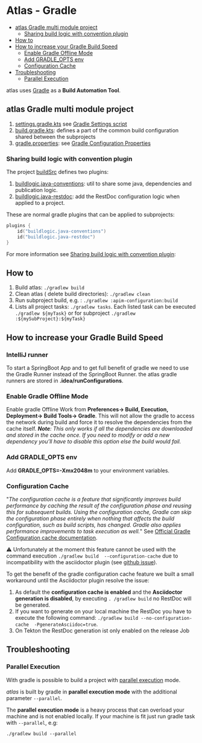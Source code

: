 # Atlas - Gradle

<!-- toc -->

- [atlas Gradle multi module project](#atlas-gradle-multi-module-project)
  * [Sharing build logic with convention plugin](#sharing-build-logic-with-convention-plugin)
- [How to](#how-to)
- [How to increase your Gradle Build Speed](#how-to-increase-your-gradle-build-speed)
  * [Enable Gradle Offline Mode](#enable-gradle-offline-mode)
  * [Add GRADLE_OPTS env](#add-gradle_opts-env)
  * [Configuration Cache](#configuration-cache)
- [Troubleshooting](#troubleshooting)
  * [Parallel Execution](#parallel-execution)

<!-- tocstop -->

atlas uses [Gradle](https://gradle.org/) as a **Build Automation Tool**.

## atlas Gradle multi module project

1. [settings.gradle.kts](../settings.gradle.kts)
   see [Gradle Settings script](https://docs.gradle.org/current/userguide/settings_file_basics.html#sec:settings_file_script)
1. [build.gradle.kts](../build.gradle.kts): defines a part of the common build configuration shared between the subprojects
1. [gradle.properties](../gradle.properties):
   see [Gradle Configuration Properties](https://docs.gradle.org/current/userguide/build_environment.html#sec:gradle_configuration_properties)

### Sharing build logic with convention plugin

The project [buildSrc](../buildSrc) defines two plugins:

1. [buildlogic.java-conventions](../buildSrc/src/main/kotlin/buildlogic.java-conventions.gradle.kts): util to
   share some java, dependencies and publication logic.
2. [buildlogic.java-restdoc](../buildSrc/src/main/kotlin/buildlogic.java-restdoc.gradle.kts): add the RestDoc
   configuration logic when applied to a project.

These are normal gradle plugins that can be applied to subprojects:

```kotlin
plugins {
    id("buildlogic.java-conventions")
    id("buildlogic.java-restdoc")
}
```

For more information
see [Sharing build logic with convention plugin](https://docs.gradle.org/current/samples/sample_convention_plugins.html):

## How to

1. Build atlas: ```./gradlew build```
2. Clean atlas ( delete build directories): ```./gradlew clean```
3. Run subproject build, e.g. : ```./gradlew :apim-configuration:build```
4. Lists all project tasks: ```./gradlew tasks```. Each listed task can be executed ```./gradlew ${myTask}``` or for
   subproject ```./gradlew :${mySubProject}:${myTask}```

## How to increase your Gradle Build Speed

### IntelliJ runner

To start a SpringBoot App and to get full benefit of gradle we need to use the Gradle Runner instead of the SpringBoot Runner. 
the atlas gradle runners are stored in **.idea/runConfigurations**. 

### Enable Gradle Offline Mode

Enable gradle Offline Work from **Preferences-> Build, Execution, Deployment-> Build Tools-> Gradle**. This will not allow the
gradle
to access the network during build and force it to resolve the dependencies from the cache itself. _**Note**: This only works if
all
the dependencies are downloaded and stored in the cache once. If you need to modify or add a new dependency you’ll have to disable
this option else the build would fail._

### Add GRADLE_OPTS env

Add **GRADLE_OPTS=-Xmx2048m** to your environment variables.

### Configuration Cache

"_The configuration cache is a feature that significantly improves build performance by caching the result of the
configuration phase and reusing this for subsequent builds. Using the configuration cache, Gradle can skip the configuration
phase entirely when nothing that affects the build configuration, such as build scripts, has changed. Gradle also applies
performance improvements to task execution as well._" See
[Official Gradle Configuration cache documentation](https://docs.gradle.org/current/userguide/configuration_cache.html).

:warning: Unfortunately at the moment this feature cannot be used with the command execution ```./gradlew build 
--configuration-cache``` due to incompatibility with the asciidoctor plugin
(see [github issue](https://github.com/asciidoctor/asciidoctor-gradle-plugin/pull/730)).

To get the benefit of the gradle configuration cache feature we built a small workaround until the Asciidoctor plugin resolve
the issue:

1. As default the **configuration cache is enabled** and the **Asciidoctor generation is disabled**, by executing ```.
/gradlew build``` no RestDoc will be generated.
2. If you want to generate on your local machine the RestDoc you have to execute the following command: ```./gradlew build --no-configuration-cache 
   -PgenerateAsciidoc=true```.
3. On Tekton the RestDoc generation ist only enabled on the release Job

## Troubleshooting

### Parallel Execution

With gradle is possible to build a project
with [parallel execution](https://docs.gradle.org/current/userguide/performance.html#parallel_execution) mode.

_atlas_ is built by gradle in **parallel execution mode** with the additional parameter ```--parallel```.

The **parallel execution mode** is a heavy process that can overload your machine and is not enabled locally.
If your machine is fit just run gradle task with ```--parallel```, e.g:

```shell
./gradlew build --parallel
```